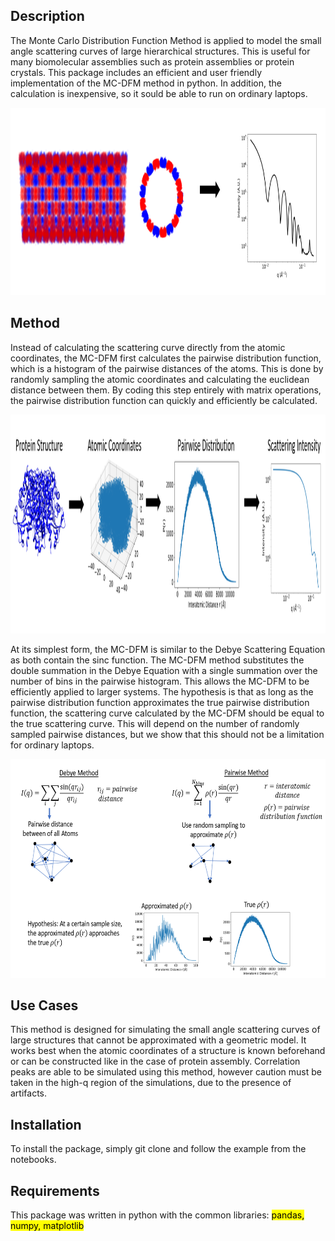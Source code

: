## Description
The Monte Carlo Distribution Function Method is applied to model the small angle scattering curves of large hierarchical structures. This is useful for many biomolecular assemblies such as protein assemblies or protein crystals. This package includes an efficient and user friendly implementation of the MC-DFM method in python. In addition, the calculation is inexpensive, so it sould be able to run on ordinary laptops. 

<img src="Images/RhuA1.png" width="700" height="300">


## Method
Instead of calculating the scattering curve directly from the atomic coordinates, the MC-DFM first calculates the pairwise distribution function, which is a histogram of the pairwise distances of the atoms. This is done by randomly sampling the atomic coordinates and calculating the euclidean distance between them. By coding this step entirely with matrix operations, the pairwise distribution function can quickly and efficiently be calculated. 


<img src="Images/method.png" width="800" height="350">


At its simplest form, the MC-DFM is similar to the Debye Scattering Equation as both contain the sinc function. The MC-DFM method substitutes the double summation in the Debye Equation with a single summation over the number of bins in the pairwise histogram. This allows the MC-DFM to be efficiently applied to larger systems. The hypothesis is that as long as the pairwise distribution function approximates the true pairwise distribution function, the scattering curve calculated by the MC-DFM should be equal to the true scattering curve. This will depend on the number of randomly sampled pairwise distances, but we show that this should not be a limitation for ordinary laptops.  

<img src="Images/Equations.png" width="800" height="350">

## Use Cases
This method is designed for simulating the small angle scattering curves of large structures that cannot be approximated with a geometric model. It works best when the atomic coordinates of a structure is known beforehand or can be constructed like in the case of protein assembly. Correlation peaks are able to be simulated using this method, however caution must be taken in the high-q region of the simulations, due to the presence of artifacts. 


## Installation 
To install the package, simply git clone and follow the example from the notebooks.

## Requirements 
This package was written in python with the common libraries: <mark> pandas, numpy, matplotlib </mark> 
